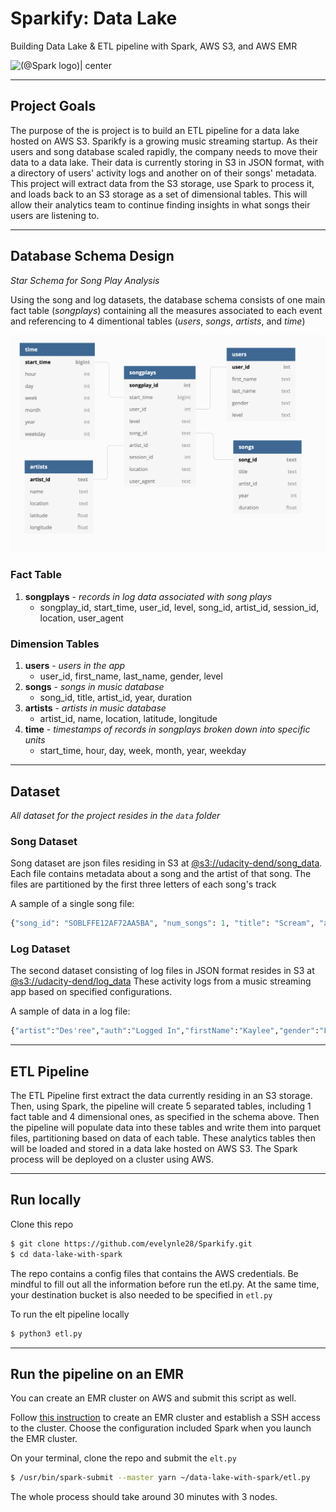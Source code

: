 # Sparkify: Data Lake
Building Data Lake & ETL pipeline with Spark, AWS S3, and AWS EMR

![(@Spark logo)| center](https://www.inovex.de/blog/wp-content/uploads/2016/12/spark.png)

---
## Project Goals

The purpose of the is project is to build an ETL pipeline for a data lake hosted on AWS S3. Sparikfy is a growing music streaming startup. As their users and song database scaled rapidly, the company needs to move their data to a data lake. Their data is currently storing in S3 in JSON format, with a directory of users' activity logs and another on of their songs' metadata. This project will extract data from the S3 storage, use Spark to process it, and loads back to an S3 storage as a set of dimensional tables. This will allow their analytics team to continue finding insights in what songs their users are listening to.

---
## Database Schema Design
*Star Schema for Song Play Analysis*


Using the song and log datasets, the database schema consists of one main fact table (*songplays*) containing all the measures associated to each event and referencing to 4 dimentional tables (*users*, *songs*, *artists*, and *time*)

![(@Sparkify Database Schema) | center](https://raw.githubusercontent.com/evelynle28/Sparkify/master/data-modeling-with-postgres/img/Database%20Schema.png)

### Fact Table
1. **songplays** - *records in log data associated with song plays*
    - songplay_id, start_time, user_id, level, song_id, artist_id, session_id, location, user_agent

### Dimension Tables
1. **users** - *users in the app*
    - user_id, first_name, last_name, gender, level
2. **songs** - *songs in music database*
    - song_id, title, artist_id, year, duration
3. **artists** - *artists in music database*
    - artist_id, name, location, latitude, longitude
4. **time** - *timestamps of records in songplays broken down into specific units*
    - start_time, hour, day, week, month, year, weekday

---
## Dataset
*All dataset for the project resides in the `data` folder*

### Song Dataset
Song dataset are json files residing in S3 at [@s3://udacity-dend/song_data](https://s3.console.aws.amazon.com/s3/buckets/udacity-dend/song-data/?region=us-west-2&tab=overview). Each file contains metadata about a song and the artist of that song. The files are partitioned by the first three letters of each song's track

A sample of a single song file:

```Python
{"song_id": "SOBLFFE12AF72AA5BA", "num_songs": 1, "title": "Scream", "artist_name": "Adelitas Way", "artist_latitude": null, "year": 2009, "duration": 213.9424, "artist_id": "ARJNIUY12298900C91", "artist_longitude": null, "artist_location": ""}
```

### Log Dataset
The second dataset consisting of log files in JSON format resides in S3 at [@s3://udacity-dend/log_data](https://s3.console.aws.amazon.com/s3/buckets/udacity-dend/log-data/?region=us-west-2&tab=overview) These activity logs from a music streaming app based on specified configurations.

A sample of data in a log file:

```Python
{"artist":"Des'ree","auth":"Logged In","firstName":"Kaylee","gender":"F","itemInSession":1,"lastName":"Summers","length":246.30812,"level":"free","location":"Phoenix-Mesa-Scottsdale, AZ","method":"PUT","page":"NextSong","registration":1540344794796.0,"sessionId":139,"song":"You Gotta Be","status":200,"ts":1541106106796,"userAgent":"\"Mozilla\/5.0 (Windows NT 6.1; WOW64) AppleWebKit\/537.36 (KHTML, like Gecko) Chrome\/35.0.1916.153 Safari\/537.36\"","userId":"8"}
```

---
## ETL Pipeline

The ETL Pipeline first extract the data currently residing in an S3 storage. Then, using Spark, the pipeline will create 5 separated tables, including 1 fact table and 4 dimensional ones, as specified in the schema above. Then the pipeline will populate data into these tables and write them into parquet files, partitioning based on data of each table. These analytics tables then will be loaded and stored in a data lake hosted on AWS S3. The Spark process will be deployed on a cluster using AWS.

---
## Run locally

Clone this repo

```sh
$ git clone https://github.com/evelynle28/Sparkify.git
$ cd data-lake-with-spark

```
The repo contains a config files that contains the AWS credentials. Be mindful to fill out all the information before run the etl.py. At the same time, your destination bucket is also needed to be specified in `etl.py`

To run the elt pipeline locally

```sh
$ python3 etl.py
```

---
## Run the pipeline on an EMR
You can create an EMR cluster on AWS and submit this script as well.

Follow [this instruction](https://docs.aws.amazon.com/emr/latest/ManagementGuide/emr-gs-launch-sample-cluster.html) to create an EMR cluster and establish a SSH access to the cluster. Choose the configuration included Spark when you launch the EMR cluster.

On your terminal, clone the repo and submit the `elt.py`

```sh
$ /usr/bin/spark-submit --master yarn ~/data-lake-with-spark/etl.py
```

The whole process should take around 30 minutes with 3 nodes.


